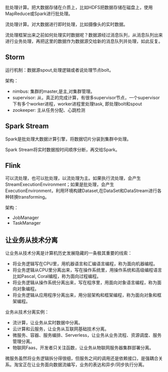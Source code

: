 批处理计算。把大数据存储在介质上，比如HDFS把数据存储在磁盘上，使用MapReduce或Spark进行批处理。

流处理计算。对大数据进行即时处理，比如摄像头的实时数据。

流处理框架出来之前如何处理实时数据呢？数据源经过消息队列，从消息队列出来进行业务处理，再把这里的数据作为数据源交给新的消息队列并处理，如此反复。

## Storm

运行机制：数据源spout,处理逻辑或者说处理节点bolt。

架构：

- nimbus: 集群的master,是主,对集群管理。
- supervisor: 从，真正的完成计算，有很多supervisor节点，一个supervisor下有多个worker进程，worker进程里处理task, 即处理bolt和spout
- zookeeper: 主从任务分配、心跳检测

## Spark Stream

Spark是批处理大数据计算引擎，将数据切片分装到集群中处理。

Spark Stream将实时数据按时间顺序分断，再交给Spark。

## Flink

可以流处理，也可以批处理，以流处理为主。如果执行流处理，会产生StreamExecutionEnvironment；如果是批处理，会产生ExecutionEnvironment，利用环境构建Dataset,在DataSet和DataStream进行各种转换transforming。

架构：

- JobManager
- TaskManager


## 让业务从技术分离

让业务从技术分离是计算机历史发展隐藏的一条极其重要的线索：

- 将业务逻辑写在CPU里，用机器语言和汇编语言编程，称为面向机器编程。
- 将业务逻辑从CPU里分离出来，写在操作系统里，用操作系统和高级编程语言比如Pascal, Coral编程，称为面向过程编程。
- 将业务逻辑从操作系统分离出来，写在程序里，用面向对象语言编程，称为面向对象编程。
- 将业务逻辑从应用程序分离出来，用分层架构和框架编程，称为面向对象和框架编程。

业务从技术分离实例：
- 流计算，让业务从实时数据中分离。
- 云计算和云服务，让业务从互联网基础技术分离。
- 微服务、容器、服务编排、Serverless，让业务从业务流程、资源调度、服务管理分离。
- 物联网Faas，开发者只关注函数，让业务从物联网服务器集群部署分离。

微服务虽然将业务逻辑拆分得很细，但服务之间的调用还是依赖接口，是强耦合关系。淘宝正在让业务面向数据流编写，业务的表达和异步/同步执行分离。







